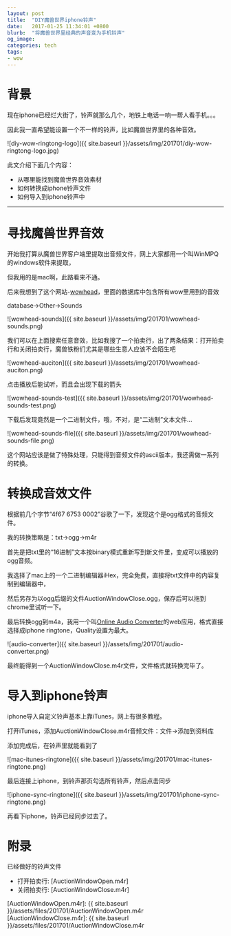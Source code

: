 ```yaml
---
layout: post
title:  "DIY魔兽世界iphone铃声"
date:   2017-01-25 11:34:01 +0800
blurb:  "将魔兽世界里经典的声音变为手机铃声"
og_image:
categories: tech
tags:
- wow
---
```


# 背景

现在iphone已经烂大街了，铃声就那么几个，地铁上电话一响一帮人看手机。。。

因此我一直希望能设置一个不一样的铃声，比如魔兽世界里的各种音效。

![diy-wow-ringtong-logo]({{ site.baseurl }}/assets/img/201701/diy-wow-ringtong-logo.jpg)

此文介绍下面几个内容：

- 从哪里能找到魔兽世界音效素材
- 如何转换成iphone铃声文件
- 如何导入到iphone铃声中

--------------------

# 寻找魔兽世界音效

开始我打算从魔兽世界客户端里提取出音频文件，网上大家都用一个叫WinMPQ的windows软件来提取，

但我用的是mac啊，此路看来不通。

后来我想到了这个网站-[wowhead]，里面的数据库中包含所有wow里用到的音效

database->Other->Sounds

![wowhead-sounds]({{ site.baseurl }}/assets/img/201701/wowhead-sounds.png)

我们可以在上面搜索任意音效，比如我搜了一个拍卖行，出了两条结果：打开拍卖行和关闭拍卖行，魔兽铁粉们尤其是哪些生意人应该不会陌生吧

![wowhead-auciton]({{ site.baseurl }}/assets/img/201701/wowhead-auciton.png)

点击播放后能试听，而且会出现下载的箭头

![wowhead-sounds-test]({{ site.baseurl }}/assets/img/201701/wowhead-sounds-test.png)

下载后发现竟然是一个二进制文件，哦，不对，是“二进制”文本文件...

![wowhead-sounds-file]({{ site.baseurl }}/assets/img/201701/wowhead-sounds-file.png)

这个网站应该是做了特殊处理，只能得到音频文件的ascii版本，我还需做一系列的转换。


# 转换成音效文件

根据前几个字节“4f67 6753 0002”谷歌了一下，发现这个是ogg格式的音频文件。

我的转换策略是：txt->ogg->m4r

首先是把txt里的“16进制”文本按binary模式重新写到新文件里，变成可以播放的ogg音频。

我选择了mac上的一个二进制编辑器iHex，完全免费，直接将txt文件中的内容复制到编辑器中，

然后另存为以ogg后缀的文件AuctionWindowClose.ogg，保存后可以拖到chrome里试听一下。

最后转换ogg到m4a，我用一个叫[Online Audio Converter]的web应用，格式直接选择成iphone ringtone，Quality设置为最大。

![audio-converter]({{ site.baseurl }}/assets/img/201701/audio-converter.png)

最终能得到一个AuctionWindowClose.m4r文件，文件格式就转换完毕了。


# 导入到iphone铃声

iphone导入自定义铃声基本上靠iTunes，网上有很多教程。

打开iTunes，添加AuctionWindowClose.m4r音频文件：文件->添加到资料库

添加完成后，在铃声里就能看到了

![mac-itunes-ringtone]({{ site.baseurl }}/assets/img/201701/mac-itunes-ringtone.png)

最后连接上iphone，到铃声那页勾选所有铃声，然后点击同步

![iphone-sync-ringtone]({{ site.baseurl }}/assets/img/201701/iphone-sync-ringtone.png)

再看下iphone，铃声已经同步过去了。


# 附录
已经做好的铃声文件

- 打开拍卖行: [AuctionWindowOpen.m4r]
- 关闭拍卖行: [AuctionWindowClose.m4r]


[wowhead]: http://www.wowhead.com/
[Online Audio Converter]: http://online-audio-converter.com/
[AuctionWindowOpen.m4r]: {{ site.baseurl }}/assets/files/201701/AuctionWindowOpen.m4r
[AuctionWindowClose.m4r]: {{ site.baseurl }}/assets/files/201701/AuctionWindowClose.m4r

